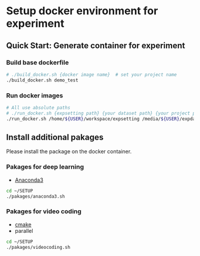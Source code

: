 # Setup docker environment for experiment

## Quick Start: Generate container for experiment

### Build base dockerfile
```bash
# ./build_docker.sh {docker image name}  # set your project name
./build_docker.sh demo_test
```

### Run docker images
```bash
# All use absolute paths
# ./run_docker.sh {expsetting path} {your dataset path} {your project path} {docker image name} {docker container name}
./run_docker.sh /home/${USER}/workspace/expsetting /media/${USER}/expdata/dataset /home/${USER}/workspace/project demo_test demo
```

## Install additional pakages 
Please install the package on the docker container.
### Pakages for deep learning
- [Anaconda3](https://www.anaconda.com/products/individual)
```bash
cd ~/SETUP
./pakages/anaconda3.sh
```

### Pakages for video coding
- [cmake](https://cmake.org/)
- parallel
``` bash
cd ~/SETUP
./pakages/videocoding.sh
```
